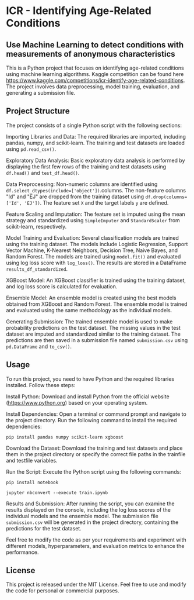 # ICR - Identifying Age-Related Conditions
## Use Machine Learning to detect conditions with measurements of anonymous characteristics


This is a Python project that focuses on identifying age-related conditions using machine learning algorithms. Kaggle competition can be found here https://www.kaggle.com/competitions/icr-identify-age-related-conditions. The project involves data preprocessing, model training, evaluation, and generating a submission file.

## Project Structure
The project consists of a single Python script with the following sections:

Importing Libraries and Data: The required libraries are imported, including pandas, numpy, and scikit-learn. The training and test datasets are loaded using `pd.read_csv()`.

Exploratory Data Analysis: Basic exploratory data analysis is performed by displaying the first few rows of the training and test datasets using `df.head()` and `test_df.head()`.

Data Preprocessing: Non-numeric columns are identified using `df.select_dtypes(include=['object'])`.columns. The non-feature columns "Id" and "EJ" are dropped from the training dataset using `df.drop(columns=['Id', 'EJ'])`. The feature set `X` and the target labels `y` are defined.

Feature Scaling and Imputation: The feature set is imputed using the mean strategy and standardized using `SimpleImputer` and `StandardScaler` from scikit-learn, respectively.

Model Training and Evaluation: Several classification models are trained using the training dataset. The models include Logistic Regression, Support Vector Machine, K-Nearest Neighbors, Decision Tree, Naive Bayes, and Random Forest. The models are trained using `model.fit()` and evaluated using log loss score with `log_loss()`. The results are stored in a DataFrame `results_df_standardized`.

XGBoost Model: An XGBoost classifier is trained using the training dataset, and log loss score is calculated for evaluation.

Ensemble Model: An ensemble model is created using the best models obtained from XGBoost and Random Forest. The ensemble model is trained and evaluated using the same methodology as the individual models.

Generating Submission: The trained ensemble model is used to make probability predictions on the test dataset. The missing values in the test dataset are imputed and standardized similar to the training dataset. The predictions are then saved in a submission file named `submission.csv` using `pd.DataFrame` and `to_csv()`.

## Usage
To run this project, you need to have Python and the required libraries installed. Follow these steps:

Install Python: Download and install Python from the official website (https://www.python.org) based on your operating system.

Install Dependencies: Open a terminal or command prompt and navigate to the project directory. Run the following command to install the required dependencies:

```pip install pandas numpy scikit-learn xgboost```

Download the Dataset: Download the training and test datasets and place them in the project directory or specify the correct file paths in the trainfile and testfile variables.

Run the Script: Execute the Python script using the following commands:


```pip install notebook```

```jupyter nbconvert --execute train.ipynb```

Results and Submission: After running the script, you can examine the results displayed on the console, including the log loss scores of the individual models and the ensemble model. The submission file `submission.csv` will be generated in the project directory, containing the predictions for the test dataset.

Feel free to modify the code as per your requirements and experiment with different models, hyperparameters, and evaluation metrics to enhance the performance.

## License
This project is released under the MIT License. Feel free to use and modify the code for personal or commercial purposes.